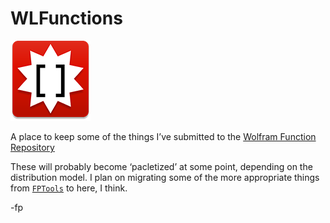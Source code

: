 # WLFunctions

![](icon.png)

A place to keep some of the things I’ve submitted to the [Wolfram Function Repository](https://resources.wolframcloud.com/FunctionRepository/)

These will probably become ‘pacletized’ at some point, depending on the distribution model. I plan on migrating some of the more appropriate things from [`FPTools`](https://github.com/flipphillips/FPTools) to here, I think.

-fp

